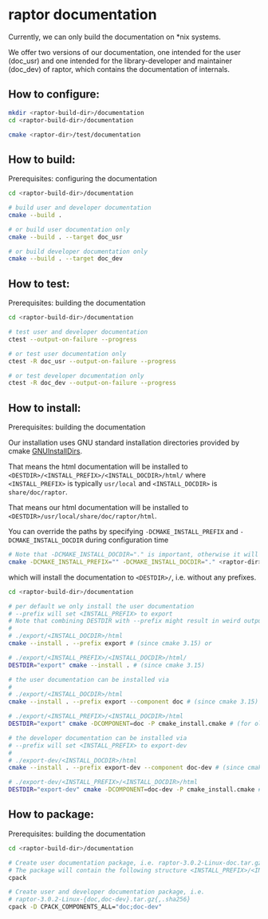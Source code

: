 # raptor documentation

Currently, we can only build the documentation on *nix systems.

We offer two versions of our documentation, one intended for the user (doc_usr) and one intended for the
library-developer and maintainer (doc_dev) of raptor, which contains the documentation of internals.

## How to configure:

```bash
mkdir <raptor-build-dir>/documentation
cd <raptor-build-dir>/documentation

cmake <raptor-dir>/test/documentation
```

## How to build:

Prerequisites: configuring the documentation

```bash
cd <raptor-build-dir>/documentation

# build user and developer documentation
cmake --build .

# or build user documentation only
cmake --build . --target doc_usr

# or build developer documentation only
cmake --build . --target doc_dev
```

## How to test:

Prerequisites: building the documentation

```bash
cd <raptor-build-dir>/documentation

# test user and developer documentation
ctest --output-on-failure --progress

# or test user documentation only
ctest -R doc_usr --output-on-failure --progress

# or test developer documentation only
ctest -R doc_dev --output-on-failure --progress
```

## How to install:

Prerequisites: building the documentation

Our installation uses GNU standard installation directories provided by cmake
[GNUInstallDirs](https://cmake.org/cmake/help/v3.19/module/GNUInstallDirs.html#module:GNUInstallDirs).

That means the html documentation will be installed to `<DESTDIR>/<INSTALL_PREFIX>/<INSTALL_DOCDIR>/html/` where
`<INSTALL_PREFIX>` is typically `usr/local` and `<INSTALL_DOCDIR>` is `share/doc/raptor`.

That means our html documentation will be installed to `<DESTDIR>/usr/local/share/doc/raptor/html`.

You can override the paths by specifying `-DCMAKE_INSTALL_PREFIX` and `-DCMAKE_INSTALL_DOCDIR` during configuration time

```bash
# Note that -DCMAKE_INSTALL_DOCDIR="." is important, otherwise it will install it to `share/doc/raptor`
cmake -DCMAKE_INSTALL_PREFIX="" -DCMAKE_INSTALL_DOCDIR="." <raptor-dir>/test/documentation
```

which will install the documentation to `<DESTDIR>/`, i.e. without any prefixes.

```bash
cd <raptor-build-dir>/documentation

# per default we only install the user documentation
# --prefix will set <INSTALL_PREFIX> to export
# Note that combining DESTDIR with --prefix might result in weird output
#
# ./export/<INSTALL_DOCDIR>/html
cmake --install . --prefix export # (since cmake 3.15) or

# ./export/<INSTALL_PREFIX>/<INSTALL_DOCDIR>/html/
DESTDIR="export" cmake --install . # (since cmake 3.15)

# the user documentation can be installed via
#
# ./export/<INSTALL_DOCDIR>/html
cmake --install . --prefix export --component doc # (since cmake 3.15) or

# ./export/<INSTALL_PREFIX>/<INSTALL_DOCDIR>/html
DESTDIR="export" cmake -DCOMPONENT=doc -P cmake_install.cmake # (for older cmake versions)

# the developer documentation can be installed via
# --prefix will set <INSTALL_PREFIX> to export-dev
#
# ./export-dev/<INSTALL_DOCDIR>/html
cmake --install . --prefix export-dev --component doc-dev # (since cmake 3.15) or

# ./export-dev/<INSTALL_PREFIX>/<INSTALL_DOCDIR>/html
DESTDIR="export-dev" cmake -DCOMPONENT=doc-dev -P cmake_install.cmake # (for older cmake versions)
```

## How to package:

Prerequisites: building the documentation

```bash
cd <raptor-build-dir>/documentation

# Create user documentation package, i.e. raptor-3.0.2-Linux-doc.tar.gz{,.sha256}
# The package will contain the following structure <INSTALL_PREFIX>/<INSTALL_DOCDIR>/html
cpack

# Create user and developer documentation package, i.e.
# raptor-3.0.2-Linux-{doc,doc-dev}.tar.gz{,.sha256}
cpack -D CPACK_COMPONENTS_ALL="doc;doc-dev"
```
